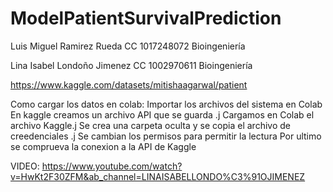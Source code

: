 # ModelPatientSurvivalPrediction

Luis Miguel Ramirez Rueda CC 1017248072 Bioingeniería 

Lina Isabel Londoño Jimenez CC 1002970611 Bioingeniería 


https://www.kaggle.com/datasets/mitishaagarwal/patient 

Como cargar los datos en colab:
Importar los archivos del sistema en Colab
En kaggle creamos un archivo API que se guarda .j
Cargamos en Colab el archivo Kaggle.j
Se crea una carpeta oculta y se copia el archivo de creedenciales .j
Se cambian los permisos para permitir la lectura
Por ultimo se comprueva la conexion a la API de Kaggle



VIDEO:
https://www.youtube.com/watch?v=HwKt2F30ZFM&ab_channel=LINAISABELLONDO%C3%91OJIMENEZ




